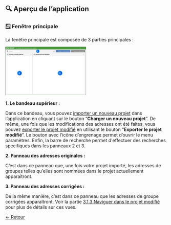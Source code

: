 ## 🔍 Aperçu de l’application

### 🪟 Fenêtre principale

La fenêtre principale est composée de 3 parties principales : 

<img src="Pictures/MainWindow.png" alt="fenetre-principale" style="width:50%;"/>

**1. Le bandeau supérieur :**

Dans ce bandeau, vous pouvez [importer un nouveau projet](#importer-nouveau-projet) dans l’application en cliquant sur le bouton “**Charger un nouveau projet**”. De même, une fois que les modifications des adresses ont été faites, vous pouvez [exporter le projet modifié](#exporter-projet) en utilisant le bouton “**Exporter le projet modifié**”. Le bouton avec l’icône d’engrenage permet d’ouvrir le menu paramètres. Enfin, la barre de recherche permet d'effectuer des recherches spécifiques dans les panneaux 2 et 3. 

**2. Panneau des adresses originales :**

C’est dans ce panneau que, une fois votre projet importé, les adresses de groupes telles qu’elles sont nommées dans le projet actuellement apparaîtront. 

**3. Panneau des adresses corrigées :**

De la même manière, c’est dans ce panneau que les adresses de groupe corrigées apparaîtront. Voir la partie [3.1.3 Naviguer dans le projet modifié](#naviger-projet) pour plus de détails sur ces vues. 

[← Retour](appOverview.md)
